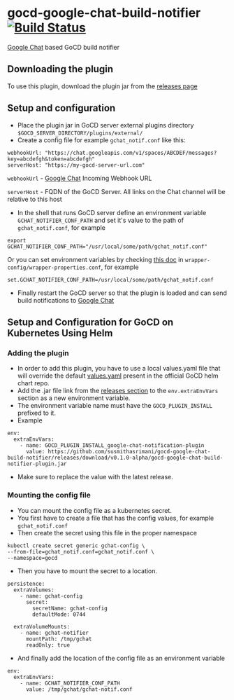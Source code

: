 # gocd-google-chat-build-notifier [![Build Status](https://travis-ci.org/susmithasrimani/gocd-google-chat-build-notifier.svg?branch=master)](https://travis-ci.org/susmithasrimani/gocd-google-chat-build-notifier)

[Google Chat](https://chat.google.com) based GoCD build notifier

## Downloading the plugin

To use this plugin, download the plugin jar from the [releases page](https://github.com/susmithasrimani/gocd-google-chat-build-notifier/releases)

## Setup and configuration
* Place the plugin jar in GoCD server external plugins directory `$GOCD_SERVER_DIRECTORY/plugins/external/`
* Create a config file for example `gchat_notif.conf` like this:

```
webhookUrl: "https://chat.googleapis.com/v1/spaces/ABCDEF/messages?key=abcdefgh&token=abcdefgh"
serverHost: "https://my-gocd-server-url.com"
```

`webhookUrl` - [Google Chat](https://chat.google.com) Incoming Webhook URL

`serverHost` - FQDN of the GoCD Server. All links on the Chat channel will be relative to this host

* In the shell that runs GoCD server define an environment variable `GCHAT_NOTIFIER_CONF_PATH` and set it's value to the path of `gchat_notif.conf`, for example
```
export GCHAT_NOTIFIER_CONF_PATH="/usr/local/some/path/gchat_notif.conf"
```
Or you can set environment variables by checking [this doc](https://docs.gocd.org/current/installation/install/server/linux.html#overriding-default-startup-arguments-and-environment) in `wrapper-config/wrapper-properties.conf`, for example
```
set.GCHAT_NOTIFIER_CONF_PATH=/usr/local/some/path/gchat_notif.conf
```
* Finally restart the GoCD server so that the plugin is loaded and can send build notifications to [Google Chat](https://chat.google.com)

## Setup and Configuration for GoCD on Kubernetes Using Helm

### Adding the plugin
- In order to add this plugin, you have to use a local values.yaml file that will override the default [values.yaml](https://github.com/helm/charts/blob/master/stable/gocd/values.yaml) present in the official GoCD helm chart repo. 
- Add the .jar file link from the [releases section](https://github.com/susmithasrimani/gocd-google-chat-build-notifier/releases) to the `env.extraEnvVars` section as a new environment variable.
- The environment variable name must have the `GOCD_PLUGIN_INSTALL` prefixed to it.
- Example

```
env:
  extraEnvVars:
    - name: GOCD_PLUGIN_INSTALL_google-chat-notification-plugin
      value: https://github.com/susmithasrimani/gocd-google-chat-build-notifier/releases/download/v0.1.0-alpha/gocd-google-chat-build-notifier-plugin.jar
```
- Make sure to replace the value with the latest release.

### Mounting the config file
- You can mount the config file as a kubernetes secret.
- You first have to create a file that has the config values, for example `gchat_notif.conf`
- Then create the secret using this file in the proper namespace 

```
kubectl create secret generic gchat-config \
--from-file=gchat_notif.conf=gchat_notif.conf \
--namespace=gocd
```

- Then you have to mount the secret to a location.

```
persistence:
  extraVolumes:
    - name: gchat-config
      secret:
        secretName: gchat-config
        defaultMode: 0744

  extraVolumeMounts:
    - name: gchat-notifier
      mountPath: /tmp/gchat
      readOnly: true
```
- And finally add the location of the config file as an environment variable
```
env:
  extraEnvVars:
    - name: GCHAT_NOTIFIER_CONF_PATH
      value: /tmp/gchat/gchat-notif.conf
```

